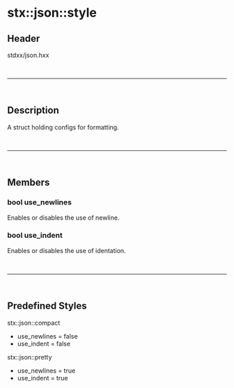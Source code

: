 # stx::json::style 

## Header

stdxx/json.hxx

<br>

---

<br>

## Description

A struct holding configs for formatting.

<br>

---

<br>

## Members

### bool use_newlines

Enables or disables the use of newline.

### bool use_indent

Enables or disables the use of identation.

<br>

---

<br>

## Predefined Styles

stx::json::compact

- use_newlines = false
- use_indent = false



stx::json::pretty

- use_newlines = true
- use_indent = true
